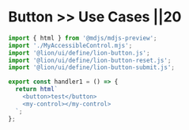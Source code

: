 # Button >> Use Cases ||20

```js script
import { html } from '@mdjs/mdjs-preview';
import './MyAccessibleControl.mjs';
import '@lion/ui/define/lion-button.js';
import '@lion/ui/define/lion-button-reset.js';
import '@lion/ui/define/lion-button-submit.js';
```

```js preview-story
export const handler1 = () => {
  return html`
    <button>test</button>
    <my-control></my-control>
  `;
};
```
